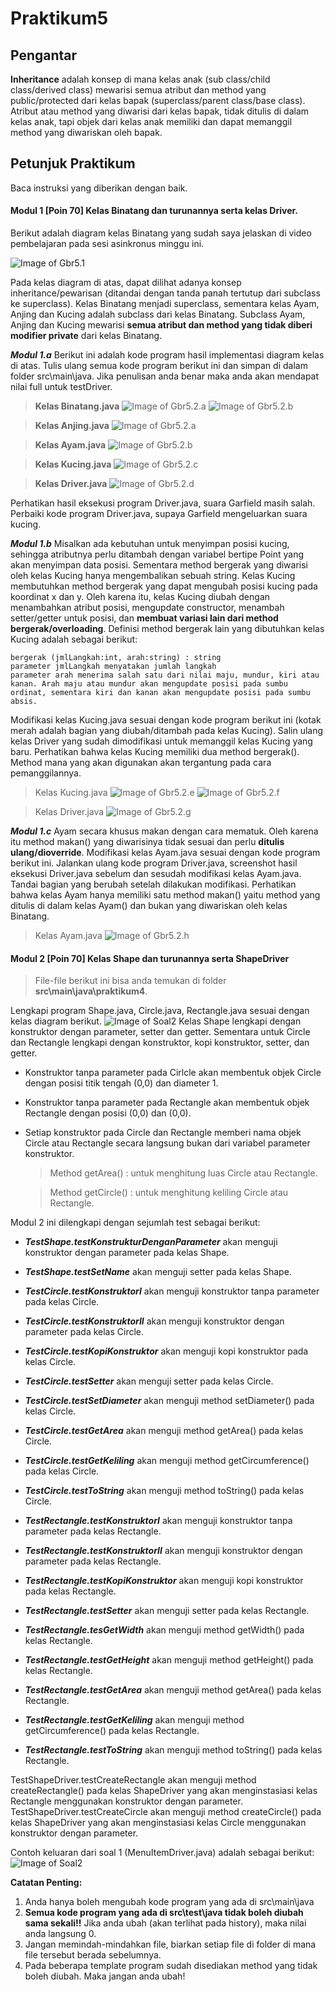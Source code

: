 # Praktikum5
## Pengantar
**Inheritance** adalah konsep di mana kelas anak (sub class/child class/derived class) mewarisi semua atribut dan method yang public/protected dari kelas bapak (superclass/parent class/base class).
Atribut atau method yang diwarisi dari kelas bapak, tidak ditulis di dalam kelas anak, tapi objek dari kelas anak memiliki dan dapat memanggil method yang diwariskan oleh bapak.

## Petunjuk Praktikum
Baca instruksi yang diberikan dengan baik.

#### Modul 1 **[Poin 70]** Kelas Binatang dan turunannya serta kelas Driver.
Berikut adalah diagram kelas Binatang yang sudah saya jelaskan di video pembelajaran pada sesi asinkronus minggu ini.

![Image of Gbr5.1](https://apipuro.del.ac.id/v1/file/9c99743a4040f937b3e52d5561cb7b6d)

Pada kelas diagram di atas, dapat dilihat adanya konsep inheritance/pewarisan (ditandai dengan tanda panah tertutup dari subclass ke superclass). Kelas Binatang menjadi superclass, sementara kelas Ayam, Anjing dan Kucing adalah subclass dari kelas Binatang. 
Subclass Ayam, Anjing dan Kucing mewarisi **semua atribut dan method yang tidak diberi modifier private** dari kelas Binatang.

***Modul 1.a*** Berikut ini adalah kode program hasil implementasi diagram kelas di atas. Tulis ulang semua kode program berikut ini dan simpan di dalam folder src\main\java. Jika penulisan anda benar maka anda akan mendapat nilai full untuk testDriver.

>**Kelas Binatang.java**
![Image of Gbr5.2.a](https://apipuro.del.ac.id/v1/file/902511ddcc61fe078d06e1cbc20fcd6a)
![Image of Gbr5.2.b](https://apipuro.del.ac.id/v1/file/4c22f9e32cde23817646d9090b3dd58a)

>**Kelas Anjing.java**
![Image of Gbr5.2.a](https://apipuro.del.ac.id/v1/file/493d5c82d5664fdc057a47b6ae95140b)

>**Kelas Ayam.java**
![Image of Gbr5.2.b](https://apipuro.del.ac.id/v1/file/dc2fda8aa0bc155503433aa713a679d6)

>**Kelas Kucing.java**
![Image of Gbr5.2.c](https://apipuro.del.ac.id/v1/file/3444b2c418ee93ce6395024c8228d13c)

>**Kelas Driver.java**
![Image of Gbr5.2.d](https://apipuro.del.ac.id/v1/file/8a2c13a8e46477491f8de7ac4a7a1043)
 
 Perhatikan hasil eksekusi program Driver.java, suara Garfield masih salah. Perbaiki kode program Driver.java, supaya Garfield mengeluarkan suara kucing.
 
 ***Modul 1.b*** Misalkan ada kebutuhan untuk menyimpan posisi kucing, sehingga atributnya perlu ditambah dengan variabel bertipe Point yang akan menyimpan data posisi. Sementara method bergerak yang diwarisi oleh kelas Kucing hanya mengembalikan sebuah string. Kelas Kucing membutuhkan method bergerak yang dapat mengubah posisi kucing pada koordinat x dan y. Oleh karena itu, kelas Kucing diubah dengan menambahkan atribut posisi, mengupdate constructor, menambah setter/getter untuk posisi, dan **membuat variasi lain dari method bergerak/overloading**. Definisi method bergerak lain yang dibutuhkan kelas Kucing adalah sebagai berikut:
	
	bergerak (jmlLangkah:int, arah:string) : string
	parameter jmlLangkah menyatakan jumlah langkah
	parameter arah menerima salah satu dari nilai maju, mundur, kiri atau kanan. Arah maju atau mundur akan mengupdate posisi pada sumbu ordinat, sementara kiri dan kanan akan mengupdate posisi pada sumbu absis.
Modifikasi kelas Kucing.java sesuai dengan kode program berikut ini (kotak merah adalah bagian yang diubah/ditambah pada kelas Kucing). Salin ulang kelas Driver yang sudah dimodifikasi untuk memanggil kelas Kucing yang baru. Perhatikan bahwa kelas Kucing memiliki dua method bergerak(). Method mana yang akan digunakan akan tergantung pada cara pemanggilannya.

>Kelas Kucing.java
![Image of Gbr5.2.e](https://apipuro.del.ac.id/v1/file/c95ec885abb54b46de048c1cde716123)
![Image of Gbr5.2.f](https://apipuro.del.ac.id/v1/file/87e2babdab4ab6b7fdb576f454638e63)

>Kelas Driver.java
![Image of Gbr5.2.g](https://apipuro.del.ac.id/v1/file/a31627c7f2bf4cc4d8a30f23208609d1)

***Modul 1.c*** Ayam secara khusus makan dengan cara mematuk. Oleh karena itu method makan() yang diwarisinya tidak sesuai dan perlu **ditulis ulang/dioverride**.
Modifikasi kelas Ayam.java sesuai dengan kode program berikut ini. Jalankan ulang kode program Driver.java, screenshot hasil eksekusi Driver.java sebelum dan sesudah modifikasi kelas Ayam.java. Tandai bagian yang berubah setelah dilakukan modifikasi.
Perhatikan bahwa kelas Ayam hanya memiliki satu method makan() yaitu method yang ditulis di dalam kelas Ayam() dan bukan yang diwariskan oleh kelas Binatang.
>Kelas Ayam.java
![Image of Gbr5.2.h](https://apipuro.del.ac.id/v1/file/b860fe35e479992bf815282f2ddc4de7)

#### Modul 2 **[Poin 70]** Kelas Shape dan turunannya serta ShapeDriver
>File-file berikut ini bisa anda temukan di folder **src\main\java\praktikum4**.

Lengkapi program Shape.java, Circle.java, Rectangle.java sesuai dengan kelas diagram berikut.
![Image of Soal2](http://api.puro.del.ac.id/v1/file/1a67003e6dac5fc3cb2976e7e8641a12)
Kelas Shape lengkapi dengan konstruktor dengan parameter, setter dan getter. Sementara untuk Circle dan Rectangle lengkapi dengan konstruktor, kopi konstruktor, setter, dan getter.

* Konstruktor tanpa parameter pada Cirlcle akan membentuk objek Circle dengan posisi titik tengah (0,0) dan diameter 1.
* Konstruktor tanpa parameter pada Rectangle akan membentuk objek Rectangle dengan posisi (0,0) dan (0,0).
* Setiap konstruktor pada Circle dan Rectangle memberi nama objek Circle atau Rectangle secara langsung bukan dari variabel parameter konstruktor.

	> Method getArea() : untuk menghitung luas Circle atau Rectangle.
	
	> Method getCircle() : untuk menghitung keliling Circle atau Rectangle.
	
Modul 2 ini dilengkapi dengan sejumlah test sebagai berikut:
* ***TestShape.testKonstrukturDenganParameter*** akan menguji konstruktor dengan parameter pada kelas Shape.
* ***TestShape.testSetName*** akan menguji setter pada kelas Shape.

* ***TestCircle.testKonstruktorI*** akan menguji konstruktor tanpa parameter pada kelas Circle.
* ***TestCircle.testKonstruktorII*** akan menguji konstruktor dengan parameter pada kelas Circle.
* ***TestCircle.testKopiKonstruktor*** akan menguji kopi konstruktor pada kelas Circle.
* ***TestCircle.testSetter*** akan menguji setter pada kelas Circle.
* ***TestCircle.testSetDiameter*** akan menguji method setDiameter() pada kelas Circle.
* ***TestCircle.testGetArea*** akan menguji method getArea() pada kelas Circle.
* ***TestCircle.testGetKeliling*** akan menguji method getCircumference() pada kelas Circle.
* ***TestCircle.testToString*** akan menguji method toString() pada kelas Circle.

* ***TestRectangle.testKonstruktorI*** akan menguji konstruktor tanpa parameter pada kelas Rectangle.
* ***TestRectangle.testKonstruktorII*** akan menguji konstruktor dengan parameter pada kelas Rectangle.
* ***TestRectangle.testKopiKonstruktor*** akan menguji kopi konstruktor pada kelas Rectangle.
* ***TestRectangle.testSetter*** akan menguji setter pada kelas Rectangle.
* ***TestRectangle.tesGetWidth*** akan menguji method getWidth() pada kelas Rectangle.
* ***TestRectangle.testGetHeight*** akan menguji method getHeight() pada kelas Rectangle.
* ***TestRectangle.testGetArea*** akan menguji method getArea() pada kelas Rectangle.
* ***TestRectangle.testGetKeliling*** akan menguji method getCircumference() pada kelas Rectangle.
* ***TestRectangle.testToString*** akan menguji method toString() pada kelas Rectangle.

TestShapeDriver.testCreateRectangle akan menguji method createRectangle() pada kelas ShapeDriver yang akan menginstasiasi kelas Rectangle menggunakan konstruktor dengan parameter.
TestShapeDriver.testCreateCircle akan menguji method createCircle() pada kelas ShapeDriver yang akan menginstasiasi kelas Circle menggunakan konstruktor dengan parameter.

Contoh keluaran dari soal 1 (MenuItemDriver.java) adalah sebagai berikut:
![Image of Soal2](http://api.puro.del.ac.id/v1/file/c574cd8813db9cf404c405927a73d5fc)


	
 


**Catatan Penting:**
1. Anda hanya boleh mengubah kode program yang ada di src\main\java
1. **Semua kode program yang ada di src\test\java  tidak boleh diubah sama sekali!!** Jika anda ubah (akan terlihat pada history), maka nilai anda langsung 0.
1. Jangan memindah-mindahkan file, biarkan setiap file di folder di mana file tersebut berada sebelumnya.
1. Pada beberapa template program sudah disediakan method yang tidak boleh diubah. Maka jangan anda ubah!

